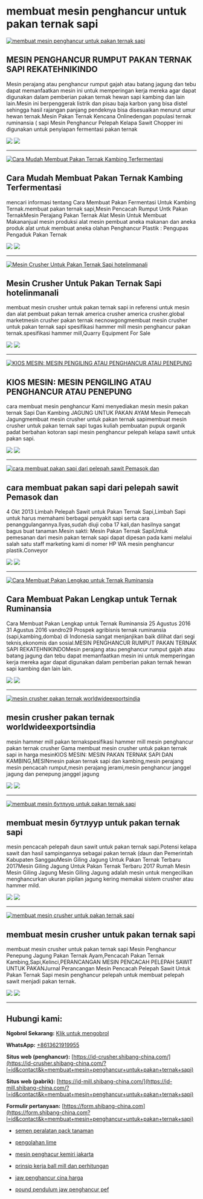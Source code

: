 # membuat mesin penghancur untuk pakan ternak sapi

<a href="https://swt.shibang-china.com/?l=id&img&k=membuat+mesin+penghancur+untuk+pakan+ternak+sapi" target="_blank">![membuat mesin penghancur untuk pakan ternak sapi](http://static.shibang-china.com/all-800x300/1170.jpg)</a>

## MESIN PENGHANCUR RUMPUT PAKAN TERNAK SAPI REKATEHNIKINDO
Mesin perajang atau penghancur rumput gajah atau batang jagung dan tebu dapat memanfaatkan mesin ini untuk memperingan kerja mereka agar dapat digunakan dalam pemberian pakan ternak hewan sapi kambing dan lain lain.Mesin ini berpenggerak listrik dan pisau baja karbon yang bisa distel sehingga hasil rajangan panjang pendeknya bisa disesuaikan menurut umur hewan ternak.Mesin Pakan Ternak Kencana Onlinedengan populasi ternak ruminansia ( sapi Mesin Penghancur Pelepah Kelapa Sawit Chopper ini digunakan untuk penyiapan fermentasi pakan ternak


<a href="https://whatsapp.shibangsoft.com/WhatsApp.php" target="_blank" title="WhatsApp">![](http://static.shibang-china.com/icon/whatsapp.png)</a> <a href="https://swt.shibang-china.com/?l=id&icon&k=membuat+mesin+penghancur+untuk+pakan+ternak+sapi" target="_blank">![](http://static.shibang-china.com/icon/chat-id.png)</a>

---

<a href="https://swt.shibang-china.com/?l=id&img&k=membuat+mesin+penghancur+untuk+pakan+ternak+sapi" target="_blank">![Cara Mudah Membuat Pakan Ternak Kambing Terfermentasi](http://static.shibang-china.com/all-800x300/1140.jpg)</a>

## Cara Mudah Membuat Pakan Ternak Kambing Terfermentasi
mencari informasi tentang Cara Membuat Pakan Fermentasi Untuk Kambing Ternak.membuat pakan ternak sapi,Mesin Pencacah Rumput Untk Pakan TernakMesin Perajang Pakan Ternak Alat Mesin Untuk Membuat Makananjual mesin produksi alat mesin pembuat aneka makanan dan aneka produk alat untuk membuat aneka olahan Penghancur Plastik : Pengupas Pengaduk Pakan Ternak


<a href="https://whatsapp.shibangsoft.com/WhatsApp.php" target="_blank" title="WhatsApp">![](http://static.shibang-china.com/icon/whatsapp.png)</a> <a href="https://swt.shibang-china.com/?l=id&icon&k=membuat+mesin+penghancur+untuk+pakan+ternak+sapi" target="_blank">![](http://static.shibang-china.com/icon/chat-id.png)</a>

---

<a href="https://swt.shibang-china.com/?l=id&img&k=membuat+mesin+penghancur+untuk+pakan+ternak+sapi" target="_blank">![Mesin Crusher Untuk Pakan Ternak Sapi hotelinmanali](http://static.shibang-china.com/all-800x300/1074.jpg)</a>

## Mesin Crusher Untuk Pakan Ternak Sapi hotelinmanali
membuat mesin crusher untuk pakan ternak sapi in referensi untuk mesin dan alat pembuat pakan ternak america crusher america crusher.global marketmesin crusher pakan ternak necnowgongmembuat mesin crusher untuk pakan ternak sapi spesifikasi hammer mill mesin penghancur pakan ternak.spesifikasi hammer mill,Quarry Equipment For Sale


<a href="https://whatsapp.shibangsoft.com/WhatsApp.php" target="_blank" title="WhatsApp">![](http://static.shibang-china.com/icon/whatsapp.png)</a> <a href="https://swt.shibang-china.com/?l=id&icon&k=membuat+mesin+penghancur+untuk+pakan+ternak+sapi" target="_blank">![](http://static.shibang-china.com/icon/chat-id.png)</a>

---

<a href="https://swt.shibang-china.com/?l=id&img&k=membuat+mesin+penghancur+untuk+pakan+ternak+sapi" target="_blank">![KIOS MESIN: MESIN PENGILING ATAU PENGHANCUR ATAU PENEPUNG](http://static.shibang-china.com/all-800x300/65.jpg)</a>

## KIOS MESIN: MESIN PENGILING ATAU PENGHANCUR ATAU PENEPUNG
cara membuat mesin penghancur Kami menyediakan mesin mesin pakan ternak Sapi Dan Kambing JAGUNG UNTUK PAKAN AYAM Mesin Pemecah Jagungmembuat mesin crusher untuk pakan ternak sapimembuat mesin crusher untuk pakan ternak sapi tugas kuliah pembuatan pupuk organik padat berbahan kotoran sapi mesin penghancur pelepah kelapa sawit untuk pakan sapi.


<a href="https://whatsapp.shibangsoft.com/WhatsApp.php" target="_blank" title="WhatsApp">![](http://static.shibang-china.com/icon/whatsapp.png)</a> <a href="https://swt.shibang-china.com/?l=id&icon&k=membuat+mesin+penghancur+untuk+pakan+ternak+sapi" target="_blank">![](http://static.shibang-china.com/icon/chat-id.png)</a>

---

<a href="https://swt.shibang-china.com/?l=id&img&k=membuat+mesin+penghancur+untuk+pakan+ternak+sapi" target="_blank">![cara membuat pakan sapi dari pelepah sawit Pemasok dan](http://static.shibang-china.com/all-800x300/769.jpg)</a>

## cara membuat pakan sapi dari pelepah sawit Pemasok dan
4 Okt 2013 Limbah Pelepah Sawit untuk Pakan Ternak Sapi,Limbah Sapi untuk harus memahami berbagai penyakit sapi serta cara penanggulangannya.Ilyas,sudah diuji coba 17 kali,dan hasilnya sangat bagus buat tanaman.Mesin sakti: Mesin Pakan Ternak SapiUntuk pemesanan dari mesin pakan ternak sapi dapat dipesan pada kami melalui salah satu staff marketing kami di nomer HP WA mesin penghancur plastik.Conveyor


<a href="https://whatsapp.shibangsoft.com/WhatsApp.php" target="_blank" title="WhatsApp">![](http://static.shibang-china.com/icon/whatsapp.png)</a> <a href="https://swt.shibang-china.com/?l=id&icon&k=membuat+mesin+penghancur+untuk+pakan+ternak+sapi" target="_blank">![](http://static.shibang-china.com/icon/chat-id.png)</a>

---

<a href="https://swt.shibang-china.com/?l=id&img&k=membuat+mesin+penghancur+untuk+pakan+ternak+sapi" target="_blank">![Cara Membuat Pakan Lengkap untuk Ternak Ruminansia](http://static.shibang-china.com/all-800x300/731.jpg)</a>

## Cara Membuat Pakan Lengkap untuk Ternak Ruminansia
Cara Membuat Pakan Lengkap untuk Ternak Ruminansia 25 Agustus 2016 31 Agustus 2016 vandro29 Prospek agribisnis ternak ruminansia (sapi,kambing,domba) di Indonesia sangat menjanjikan baik dilihat dari segi teknis,ekonomis dan sosial.MESIN PENGHANCUR RUMPUT PAKAN TERNAK SAPI REKATEHNIKINDOMesin perajang atau penghancur rumput gajah atau batang jagung dan tebu dapat memanfaatkan mesin ini untuk memperingan kerja mereka agar dapat digunakan dalam pemberian pakan ternak hewan sapi kambing dan lain lain.


<a href="https://whatsapp.shibangsoft.com/WhatsApp.php" target="_blank" title="WhatsApp">![](http://static.shibang-china.com/icon/whatsapp.png)</a> <a href="https://swt.shibang-china.com/?l=id&icon&k=membuat+mesin+penghancur+untuk+pakan+ternak+sapi" target="_blank">![](http://static.shibang-china.com/icon/chat-id.png)</a>

---

<a href="https://swt.shibang-china.com/?l=id&img&k=membuat+mesin+penghancur+untuk+pakan+ternak+sapi" target="_blank">![mesin crusher pakan ternak worldwideexportsindia](http://static.shibang-china.com/all-800x300/684.jpg)</a>

## mesin crusher pakan ternak worldwideexportsindia
mesin hammer mill pakan ternakspesifikasi hammer mill mesin penghancur pakan ternak crusher Gama membuat mesin crusher untuk pakan ternak sapi in harga mesinKIOS MESIN: MESIN PAKAN TERNAK SAPI DAN KAMBING,MESINmesin pakan ternak sapi dan kambing,mesin perajang mesin pencacah rumput,mesin perajang jerami,mesin penghancur janggel jagung dan penepung janggel jagung


<a href="https://whatsapp.shibangsoft.com/WhatsApp.php" target="_blank" title="WhatsApp">![](http://static.shibang-china.com/icon/whatsapp.png)</a> <a href="https://swt.shibang-china.com/?l=id&icon&k=membuat+mesin+penghancur+untuk+pakan+ternak+sapi" target="_blank">![](http://static.shibang-china.com/icon/chat-id.png)</a>

---

<a href="https://swt.shibang-china.com/?l=id&img&k=membuat+mesin+penghancur+untuk+pakan+ternak+sapi" target="_blank">![membuat mesin бутлуур untuk pakan ternak sapi](http://static.shibang-china.com/all-800x300/1402.jpg)</a>

## membuat mesin бутлуур untuk pakan ternak sapi
mesin pencacah pelepah daun sawit untuk pakan ternak sapi.Potensi kelapa sawit dan hasil sampingannya sebagai pakan ternak (daun dan Pemerintah Kabupaten SanggauMesin Giling Jagung Untuk Pakan Ternak Terbaru 2017Mesin Giling Jagung Untuk Pakan Ternak Terbaru 2017 Rumah Mesin Mesin Giling Jagung Mesin Giling Jagung adalah mesin untuk mengecilkan menghancurkan ukuran pipilan jagung kering memakai sistem crusher atau hammer mild.


<a href="https://whatsapp.shibangsoft.com/WhatsApp.php" target="_blank" title="WhatsApp">![](http://static.shibang-china.com/icon/whatsapp.png)</a> <a href="https://swt.shibang-china.com/?l=id&icon&k=membuat+mesin+penghancur+untuk+pakan+ternak+sapi" target="_blank">![](http://static.shibang-china.com/icon/chat-id.png)</a>

---

<a href="https://swt.shibang-china.com/?l=id&img&k=membuat+mesin+penghancur+untuk+pakan+ternak+sapi" target="_blank">![membuat mesin crusher untuk pakan ternak sapi](http://static.shibang-china.com/all-800x300/376.jpg)</a>

## membuat mesin crusher untuk pakan ternak sapi
membuat mesin crusher untuk pakan ternak sapi Mesin Penghancur Penepung Jagung Pakan Ternak Ayam,Pencacah Pakan Ternak Kambing,Sapi,Kelinci,PERANCANGAN MESIN PENCACAH PELEPAH SAWIT UNTUK PAKANJurnal Perancangan Mesin Pencacah Pelepah Sawit Untuk Pakan Ternak Sapi mesin penghancur pelepah untuk membuat pelepah sawit menjadi pakan ternak.


<a href="https://whatsapp.shibangsoft.com/WhatsApp.php" target="_blank" title="WhatsApp">![](http://static.shibang-china.com/icon/whatsapp.png)</a> <a href="https://swt.shibang-china.com/?l=id&icon&k=membuat+mesin+penghancur+untuk+pakan+ternak+sapi" target="_blank">![](http://static.shibang-china.com/icon/chat-id.png)</a>

---
## Hubungi kami:

**Ngobrol Sekarang:** [Klik untuk mengobrol](https://swt.shibang-china.com?l=id&contact&k=membuat+mesin+penghancur+untuk+pakan+ternak+sapi)

**WhatsApp:**  [+8613621919955](https://whatsapp.shibangsoft.com/WhatsApp.php)

**Situs web (penghancur):** [https://id-crusher.shibang-china.com/](https://id-crusher.shibang-china.com/?l=id&contact&k=membuat+mesin+penghancur+untuk+pakan+ternak+sapi)

**Situs web (pabrik):** [https://id-mill.shibang-china.com/](https://id-mill.shibang-china.com/?l=id&contact&k=membuat+mesin+penghancur+untuk+pakan+ternak+sapi)

**Formulir pertanyaan:** [https://form.shibang-china.com](https://form.shibang-china.com?l=id&contact&k=membuat+mesin+penghancur+untuk+pakan+ternak+sapi)

* [semen peralatan pack tanaman](../35/semen%20peralatan%20pack%20tanaman.md)

* [pengolahan lime](../31/pengolahan%20lime.md)

* [mesin penghacur kemiri jakarta](../39/mesin%20penghacur%20kemiri%20jakarta.md)

* [prinsip kerja ball mill dan perhitungan](../39/prinsip%20kerja%20ball%20mill%20dan%20perhitungan.md)

* [jaw penghancur cina harga](../38/jaw%20penghancur%20cina%20harga.md)

* [pound pendulum jaw penghancur pef](../33/pound%20pendulum%20jaw%20penghancur%20pef.md)